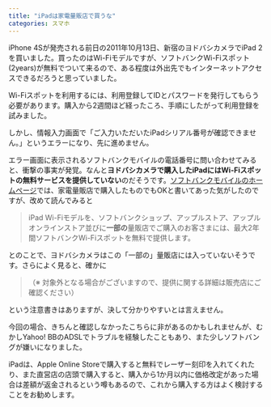 ```yaml
---
title: "iPadは家電量販店で買うな"
categories: スマホ
---
```


iPhone 4Sが発売される前日の2011年10月13日、新宿のヨドバシカメラでiPad 2を買いました。買ったのはWi-Fiモデルですが、ソフトバンクWi-Fiスポット(2years)が無料でついて来るので、ある程度は外出先でもインターネットアクセスできるだろうと思っていました。

Wi-Fiスポットを利用するには、利用登録してIDとパスワードを発行してもらう必要があります。購入から2週間ほど経ったころ、手順にしたがって利用登録を試みました。

しかし、情報入力画面で「ご入力いただいたiPadシリアル番号が確認できません。」というエラーになり、先に進めません。

エラー画面に表示されるソフトバンクモバイルの電話番号に問い合わせてみると、衝撃の事実が発覚。なんと**ヨドバシカメラで購入したiPadにはWi-Fiスポットの無料サービスを提供していない**のだそうです。[ソフトバンクモバイルのホームページ](https://web.archive.org/web/20111113131426/http://mb.softbank.jp/mb/ipad/service/wi-fi/)では、家電量販店で購入したものでもOKと書いてあった気がしたのですが、改めて読んでみると

> iPad Wi-Fiモデルを、ソフトバンクショップ、アップルストア、アップルオンラインストア並びに**一部の**量販店でご購入のお客さまには、最大2年間ソフトバンクWi-Fiスポットを無料で提供します。

とのことで、ヨドバシカメラはこの「一部の」量販店には入っていないそうです。さらによく見ると、確かに

> （※ 対象外となる場合がございますので、提供に関する詳細は販売店にご確認ください）

という注意書きはありますが、決して分かりやすいとは言えません。

今回の場合、きちんと確認しなかったこちらに非があるのかもしれませんが、むかしYahoo! BBのADSLでトラブルを経験したこともあり、また少しソフトバングが嫌いになりました。

iPadは、Apple Online Storeで購入すると無料でレーザー刻印を入れてくれたり、また直営店の店頭で購入すると、購入から1か月以内に価格改定があった場合は差額が返金されるという噂もあるので、これから購入する方はよく検討することをお勧めします。
